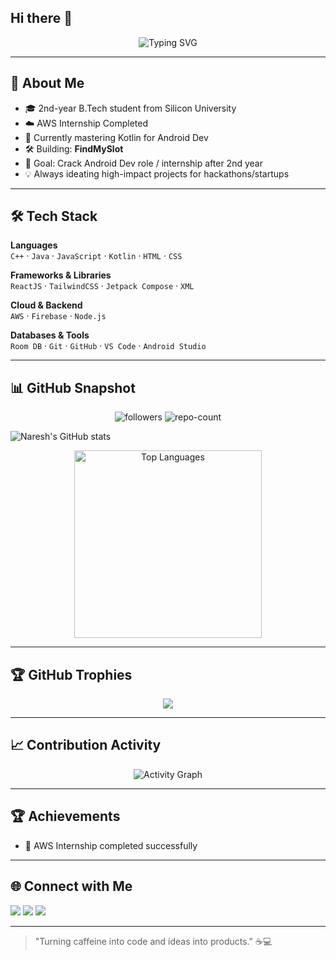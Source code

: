 ## Hi there 👋
<p align="center">
  <img src="https://readme-typing-svg.demolab.com?font=Fira+Code&size=25&pause=1000&color=00C9FF&center=true&vCenter=true&width=700&lines=Hey%2C+I'm+Naresh+%F0%9F%91%8B;FrontEnd+Developer+%26+App+Developer;AWS+Intern+%7C+Hackathon+Enthusiast;Kotlin+%7C+React+%7C+Cloud+Computing;Always+Learning+New+Things+%F0%9F%9A%80" alt="Typing SVG" />
</p>

---

## 🚀 About Me
- 🎓 2nd-year B.Tech student from Silicon University  
- ☁️ AWS Internship Completed  
- 📱 Currently mastering Kotlin for Android Dev  
- 🛠 Building: **FindMySlot**  
- 🎯 Goal: Crack Android Dev role / internship after 2nd year  
- 💡 Always ideating high-impact projects for hackathons/startups

---

## 🛠 Tech Stack

**Languages**  
`C++` · `Java` · `JavaScript` · `Kotlin` · `HTML` · `CSS`

**Frameworks & Libraries**  
`ReactJS` · `TailwindCSS` · `Jetpack Compose` · `XML`

**Cloud & Backend**  
`AWS` · `Firebase` · `Node.js`

**Databases & Tools**  
`Room DB` · `Git` · `GitHub` · `VS Code` · `Android Studio`

---

## 📊 GitHub Snapshot

<p align="center">
  <img src="https://img.shields.io/github/followers/NareshXcodes?label=Followers&style=social" alt="followers"/>
  <img src="https://img.shields.io/github/repo-count/NareshXcodes?style=flat-square" alt="repo-count"/>

![Naresh's GitHub stats](https://github-readme-stats.vercel.app/api?username=NareshXcodes&show_icons=true&theme=github_dark)

  <p align="center">
    <img src="https://github-readme-stats.vercel.app/api/top-langs/?username=NareshXcodes&layout=compact&theme=tokyonight&hide_border=false" alt="Top Languages" width="300"/>
  </p>
</p>

---

## 🏆 GitHub Trophies  
<p align="center">
  <img src="https://github-profile-trophy.vercel.app/?username=NareshXcodes&theme=tokyonight&no-frame=true&no-bg=true&margin-w=4"/>
</p>

---

## 📈 Contribution Activity

<div align="center">
  
![Activity Graph](https://github-readme-activity-graph.vercel.app/graph?username=NareshXcodes&custom_title=Contribution%20Activity&bg_color=0d1117&color=58a6ff&line=1f6feb&point=58a6ff&area=true&hide_border=true)

</div>

---

## 🏆 Achievements
- 🚀 AWS Internship completed successfully

---

## 🌐 Connect with Me
<p align="left">
  <a href="https://linkedin.com/in/YOUR_LINKEDIN" target="_blank"><img src="https://img.shields.io/badge/LinkedIn-0A66C2?style=flat&logo=linkedin&logoColor=white"/></a>
  <a href="mailto:YOUR_EMAIL"><img src="https://img.shields.io/badge/Gmail-D14836?style=flat&logo=gmail&logoColor=white"/></a>
  <a href="https://twitter.com/YOUR_TWITTER"><img src="https://img.shields.io/badge/Twitter-1DA1F2?style=flat&logo=twitter&logoColor=white"/></a>
</p>

---

> "Turning caffeine into code and ideas into products." ☕💻
